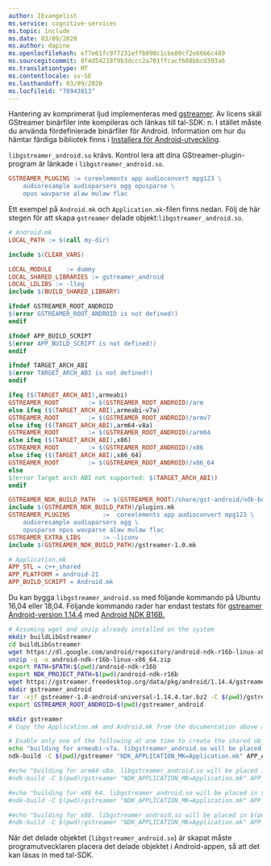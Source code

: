 ```yaml
---
author: IEvangelist
ms.service: cognitive-services
ms.topic: include
ms.date: 03/09/2020
ms.author: dapine
ms.openlocfilehash: e77e61fc977231effb098c1cbe80cf2e6666c489
ms.sourcegitcommit: 8f4d54218f9b3dccc2a701ffcacf608bbcd393a6
ms.translationtype: MT
ms.contentlocale: sv-SE
ms.lasthandoff: 03/09/2020
ms.locfileid: "78943813"
---
```

Hantering av komprimerat ljud implementeras med [gstreamer](https://gstreamer.freedesktop.org). Av licens skäl GStreamer binärfiler inte kompileras och länkas till tal-SDK: n. I stället måste du använda fördefinierade binärfiler för Android. Information om hur du hämtar färdiga bibliotek finns i [Installera för Android-utveckling](https://gstreamer.freedesktop.org/documentation/installing/for-android-development.html?gi-language=c).

`libgstreamer_android.so` krävs. Kontrol lera att dina GStreamer-plugin-program är länkade i `libgstreamer_android.so`.

```makefile
GSTREAMER_PLUGINS := coreelements app audioconvert mpg123 \
    audioresample audioparsers ogg opusparse \
    opus wavparse alaw mulaw flac
```

Ett exempel på `Android.mk` och `Application.mk`-filen finns nedan. Följ de här stegen för att skapa `gstreamer` delade objekt:`libgstreamer_android.so`.

```makefile
# Android.mk
LOCAL_PATH := $(call my-dir)

include $(CLEAR_VARS)

LOCAL_MODULE    := dummy
LOCAL_SHARED_LIBRARIES := gstreamer_android
LOCAL_LDLIBS := -llog
include $(BUILD_SHARED_LIBRARY)

ifndef GSTREAMER_ROOT_ANDROID
$(error GSTREAMER_ROOT_ANDROID is not defined!)
endif

ifndef APP_BUILD_SCRIPT
$(error APP_BUILD_SCRIPT is not defined!)
endif

ifndef TARGET_ARCH_ABI
$(error TARGET_ARCH_ABI is not defined!)
endif

ifeq ($(TARGET_ARCH_ABI),armeabi)
GSTREAMER_ROOT        := $(GSTREAMER_ROOT_ANDROID)/arm
else ifeq ($(TARGET_ARCH_ABI),armeabi-v7a)
GSTREAMER_ROOT        := $(GSTREAMER_ROOT_ANDROID)/armv7
else ifeq ($(TARGET_ARCH_ABI),arm64-v8a)
GSTREAMER_ROOT        := $(GSTREAMER_ROOT_ANDROID)/arm64
else ifeq ($(TARGET_ARCH_ABI),x86)
GSTREAMER_ROOT        := $(GSTREAMER_ROOT_ANDROID)/x86
else ifeq ($(TARGET_ARCH_ABI),x86_64)
GSTREAMER_ROOT        := $(GSTREAMER_ROOT_ANDROID)/x86_64
else
$(error Target arch ABI not supported: $(TARGET_ARCH_ABI))
endif

GSTREAMER_NDK_BUILD_PATH  := $(GSTREAMER_ROOT)/share/gst-android/ndk-build/
include $(GSTREAMER_NDK_BUILD_PATH)/plugins.mk
GSTREAMER_PLUGINS         :=  coreelements app audioconvert mpg123 \
    audioresample audioparsers ogg \
    opusparse opus wavparse alaw mulaw flac
GSTREAMER_EXTRA_LIBS      := -liconv
include $(GSTREAMER_NDK_BUILD_PATH)/gstreamer-1.0.mk
```

```makefile
# Application.mk
APP_STL = c++_shared
APP_PLATFORM = android-21
APP_BUILD_SCRIPT = Android.mk
```

Du kan bygga `libgstreamer_android.so` med följande kommando på Ubuntu 16,04 eller 18,04. Följande kommando rader har endast testats för [gstreamer Android-version 1.14.4](https://gstreamer.freedesktop.org/data/pkg/android/1.14.4/gstreamer-1.0-android-universal-1.14.4.tar.bz2) med [Android NDK B16B.](https://dl.google.com/android/repository/android-ndk-r16b-linux-x86_64.zip)

```sh
# Assuming wget and unzip already installed on the system
mkdir buildLibGstreamer
cd buildLibGstreamer
wget https://dl.google.com/android/repository/android-ndk-r16b-linux-x86_64.zip
unzip -q -o android-ndk-r16b-linux-x86_64.zip
export PATH=$PATH:$(pwd)/android-ndk-r16b
export NDK_PROJECT_PATH=$(pwd)/android-ndk-r16b
wget https://gstreamer.freedesktop.org/data/pkg/android/1.14.4/gstreamer-1.0-android-universal-1.14.4.tar.bz2
mkdir gstreamer_android
tar -xjf gstreamer-1.0-android-universal-1.14.4.tar.bz2 -C $(pwd)/gstreamer_android/
export GSTREAMER_ROOT_ANDROID=$(pwd)/gstreamer_android

mkdir gstreamer
# Copy the Application.mk and Android.mk from the documentation above and put it inside $(pwd)/gstreamer

# Enable only one of the following at one time to create the shared object for the targeted ABI
echo "building for armeabi-v7a. libgstreamer_android.so will be placed in $(pwd)/armeabi-v7a"
ndk-build -C $(pwd)/gstreamer "NDK_APPLICATION_MK=Application.mk" APP_ABI=armeabi-v7a NDK_LIBS_OUT=$(pwd)

#echo "building for arm64-v8a. libgstreamer_android.so will be placed in $(pwd)/arm64-v8a"
#ndk-build -C $(pwd)/gstreamer "NDK_APPLICATION_MK=Application.mk" APP_ABI=arm64-v8a NDK_LIBS_OUT=$(pwd)

#echo "building for x86_64. libgstreamer_android.so will be placed in $(pwd)/x86_64"
#ndk-build -C $(pwd)/gstreamer "NDK_APPLICATION_MK=Application.mk" APP_ABI=x86_64 NDK_LIBS_OUT=$(pwd)

#echo "building for x86. libgstreamer_android.so will be placed in $(pwd)/x86"
#ndk-build -C $(pwd)/gstreamer "NDK_APPLICATION_MK=Application.mk" APP_ABI=x86 NDK_LIBS_OUT=$(pwd)
```

När det delade objektet (`libgstreamer_android.so`) är skapat måste programutvecklaren placera det delade objektet i Android-appen, så att det kan läsas in med tal-SDK.
